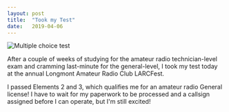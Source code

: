 ```yaml
---
layout: post
title:  "Took my Test"
date:   2019-04-06
---
```

![Multiple choice test](/blog/assets/bubble_test.jpg)

After a couple of weeks of studying for the amateur radio technician-level exam and cramming
last-minute for the general-level, I took my test today at the annual Longmont Amateur Radio Club
LARCFest.

I passed Elements 2 and 3, which qualifies me for an amateur radio General license! I have to wait
for my paperwork to be processed and a callsign assigned before I can operate, but I'm still
excited!
